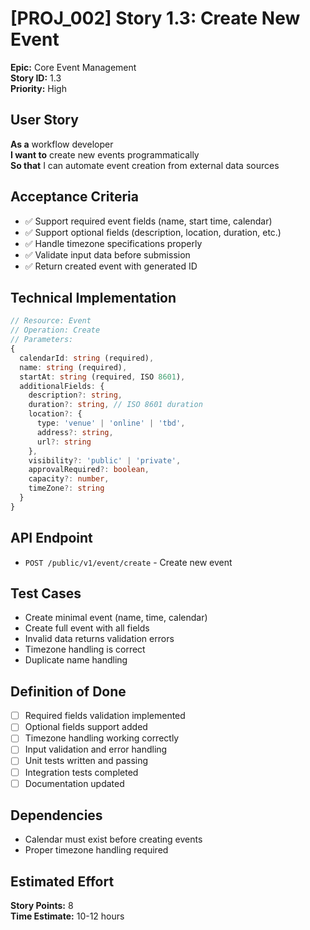 # [PROJ_002] Story 1.3: Create New Event

**Epic:** Core Event Management  
**Story ID:** 1.3  
**Priority:** High  

## User Story
**As a** workflow developer  
**I want to** create new events programmatically  
**So that** I can automate event creation from external data sources

## Acceptance Criteria
- ✅ Support required event fields (name, start time, calendar)
- ✅ Support optional fields (description, location, duration, etc.)
- ✅ Handle timezone specifications properly
- ✅ Validate input data before submission
- ✅ Return created event with generated ID

## Technical Implementation
```typescript
// Resource: Event
// Operation: Create  
// Parameters:
{
  calendarId: string (required),
  name: string (required),
  startAt: string (required, ISO 8601),
  additionalFields: {
    description?: string,
    duration?: string, // ISO 8601 duration
    location?: {
      type: 'venue' | 'online' | 'tbd',
      address?: string,
      url?: string
    },
    visibility?: 'public' | 'private',
    approvalRequired?: boolean,
    capacity?: number,
    timeZone?: string
  }
}
```

## API Endpoint
- `POST /public/v1/event/create` - Create new event

## Test Cases
- Create minimal event (name, time, calendar)
- Create full event with all fields
- Invalid data returns validation errors
- Timezone handling is correct
- Duplicate name handling

## Definition of Done
- [ ] Required fields validation implemented
- [ ] Optional fields support added
- [ ] Timezone handling working correctly
- [ ] Input validation and error handling
- [ ] Unit tests written and passing
- [ ] Integration tests completed
- [ ] Documentation updated

## Dependencies
- Calendar must exist before creating events
- Proper timezone handling required

## Estimated Effort
**Story Points:** 8  
**Time Estimate:** 10-12 hours
